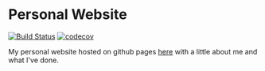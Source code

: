 # Personal Website

[![Build Status](https://travis-ci.com/garrettgibo/garrettgibo.github.io.svg?branch=master)](https://travis-ci.com/garrettgibo/garrettgibo.github.io)
[![codecov](https://codecov.io/gh/garrettgibo/garrettgibo.github.io/branch/master/graph/badge.svg?token=173J4ZRFXW)](https://codecov.io/gh/garrettgibo/garrettgibo.github.io)

My personal website hosted on github pages [here](https://garrettgibo.github.io)
with a little about me and what I've done.
